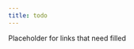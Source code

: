```yaml
---
title: todo
---
```


Placeholder for links that need filled

<!-- 
backup idea queue
- FsCheck saga
  - better understanding delegates (target issue) 
- Pact https://pact.io/
- try to make some incremental duck examples??
- OCP Q&A add-on post
- Explore https://en.wikipedia.org/wiki/Bloom%27s_taxonomy and https://blog.edmentum.com/webb%E2%80%99s-depth-knowledge-framework-basics as a means of more effective/intentional question asking
- Standards over control? 
  - I think I want more application with this before I give it a dedicated post
  - flow over prediction related to distributed architecture over central planning (might have more info in my Scaling Architecture Conversationally notes) -> Decentralized decision making means faster feedback loops, greater scalability. 
  - Refine the guardrails/SOP over controling specifics. Not easy though.
- Test likeness (not sure I use that term right). creating structures to represent the full expected context of a test for cleaner assertions with more helpful messages
- I can probably wring a post or two out of my Ionide contributions 
  - maybe talking about minimal parameters
  - probably just show of some of the challenges I was able to overcome (multiple sources, not all aligned; updating from code)
-->
